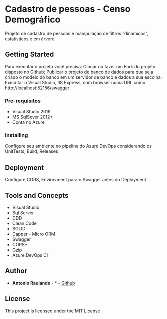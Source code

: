 # Cadastro de pessoas - Censo Demográfico

Projeto de cadastro de pessoas e manipulação de filtros "dinamicos", estatísticos e em árvore.

## Getting Started

Para executar o projeto você precisa:
Clonar ou fazer um Fork do projeto disposto no Github; 
Publicar o projeto de banco de dados para que seja criado o modelo do banco em um servidor de banco e dados a sua escolha;
Executar o Visual Studio, IIS Express, com browser numa URL como http://localhost:52156/swagger

### Pre-requisitos
* Visual Studio 2019
* MS SqlSever 2012+
* Conta no Azure

### Installing
Configure seu ambiente no pipeline do Azure DevOps considerando os UnitTests, Build, Releases

## Deployment
Configure CORS, Envirovment para o Swagger antes do Deployment

## Tools and Concepts
* Visual Studio
* Sql Server
* DDD
* Clean Code
* SOLID
* Dapper - Micro ORM
* Swagger
* CORS*
* Gzip
* Azure DevOps CI

## Author

* **Antonio Raulande** - * - [Github](https://github.com/artsbaro/DesafioCenso)

## License

This project is licensed under the MIT License
